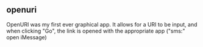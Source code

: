## openuri

OpenURI was my first ever graphical app. It allows for a URI to be input, and when clicking "Go", the link is opened with the appropriate app ("sms:" open iMessage)
